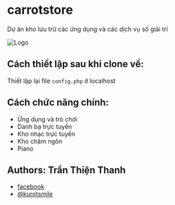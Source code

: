 # carrotstore
Dự án kho lưu trữ các ứng dụng và các dịch vụ số giải trí

![Logo](https://carrotstore.com/images/logo.png)

## Cách thiết lập sau khi clone về:
Thiết lập lại file `config.php` ở localhost

## Cách chức năng chính:
* Ứng dụng và trò chơi
* Danh bạ trực tuyến
* Kho nhạc trực tuyến
* Kho châm ngôn
* Piano

## Authors: Trần Thiện Thanh
- [facebook](https://www.facebook.com/kurotsmile)
- [@kurotsmile](https://www.github.com/kurotsmile)
